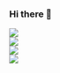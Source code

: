 ### Hi there 👋

<!--
**lknc219/lknc219** is a ✨ _special_ ✨ repository because its `README.md` (this file) appears on your GitHub profile.

Here are some ideas to get you started:

- 🔭 I’m currently working on ...
- 🌱 I’m currently learning ...
- 👯 I’m looking to collaborate on ...
- 🤔 I’m looking for help with ...
- 💬 Ask me about ...
- 📫 How to reach me: ...
- 😄 Pronouns: ...
- ⚡ Fun fact: ...
-->

<img src="https://img.shields.io/badge/java-007396?style=flat-square&logo=Java&logoColor=white"/></a>  
<img src="https://img.shields.io/badge/SpringBoot-6DB33F?style=flat-square&logo=SpringBoot&logoColor=white"/></a>  
<img src="https://img.shields.io/badge/Thymeleaf-005F0F?style=flat-square&logo=Thymeleaf&logoColor=white"/></a>  
<img src="https://img.shields.io/badge/Oracle-F80000?style=flat-square&logo=Oraclef&logoColor=white"/></a>
